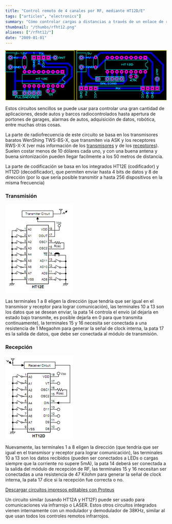 ```yaml
---
title: "Control remoto de 4 canales por RF, mediante HT12D/E"
tags: ["articles", "electronics"]
summary: "Cómo controlar cargas a distancias a través de un enlace de radiofrecuencia, usando módulos y ciruitos integrados de bajo costo."
thumbnail: "/thumbs/rfht12.png"
aliases: ["/rfht12/"]
date: "2009-01-01"
---
```

	
![Transmisor y Receptor RF 4 canales](/images/controlrf_lyt.png)

Estos circuitos sencillos se puede usar para controlar una gran cantidad de aplicaciones, desde autos y barcos radiocontrolados hasta apertura de portones de garages, alarmas de autos, adquisición de datos, robótica, entre muchas otras cosas.

La parte de radiofrecuencia de este circuito se basa en los transmisores baratos WenShing TWS-BS-X, que transmiten via ASK y los receptores RWS-X-X (ver más información de los [transmisores](http://www.wenshing.com.tw/Products/RF_Module/ASK_RF_Transmitter_Module/) y de los [receptores](http://www.wenshing.com.tw/Products/RF_Module/ASK_RF_Receiver_Module/)). Suelen costar menos de 10 dólares cada uno, y con una buena antena y buena sintonización pueden llegar facilmente a los 50 metros de distancia.

La parte de codificación se basa en los integrados HT12E (codificador) y HT12D (decodificador), que permiten enviar hasta 4 bits de datos y 8 de dirección (por lo que sería posible transmitir a hasta 256 dispositivos en la misma frecuencia)

### Transmisión
![Diagrama conexión HT12E codificador para RF](/images/ht12e.png)

Las terminales 1 a 8 eligen la dirección (que tendría que ser igual en el transmisor y receptor para lograr comunicación), las terminales 10 a 13 son los datos que se desean enviar, la pata 14 controla el envío (al dejarla en estado bajo transmite, es posible dejarla en 0 para que transmita continuamente), la terminales 15 y 16 necesita ser conectada a una resistencia de 1 Megaohm para generar la señal de clock interna, la pata 17 es la salida de datos, que debe ser conectada al módulo de transmisión.

### Recepción
![Diagrama conexión HT12D decodificador para RF](/images/ht12d.png)

Nuevamente, las terminales 1 a 8 eligen la dirección (que tendría que ser igual en el transmisor y receptor para lograr comunicación), las terminales 10 a 13 son los datos recibidos (pueden ser conectados a LEDs o cargas siempre que la corriente no supere 5mA), la pata 14 deberá ser conectada a la salida del módulo de recepción de RF, las terminales 15 y 16 necesitan ser conectadas a una resistencia de 47 Kilohm para generar la señal de clock interna, la pata 17 dice si la recepción fue correcta o no.

[Descargar circuitos impresos editables con Proteus](/downloads/controlrf.zip)

Un circuito similar (usando HT12A y HT12F) puede ser usado para comunicaciones via infrarrojo o LASER. Estos otros circuitos integrados vienen internamente con un modulador y demodulador de 38KHz, similar al que usan todos los controles remotos infrarrojos. 

